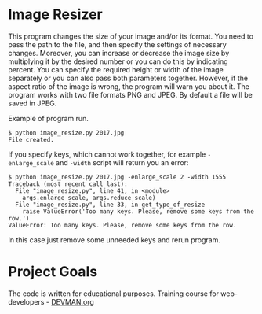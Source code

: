 # Image Resizer

This program changes the size of your image and/or its format. You need to pass the path to the file, and then specify the settings of necessary changes. Moreover, you can increase or decrease the image size by multiplying it by the desired number or you can do this by indicating percent. You can specify the required height or width of the image separately or you can also pass both parameters together. However, if the aspect ratio of the image is wrong, the program will warn you about it. The program works with two file formats PNG and JPEG. By default a file will be saved in JPEG. 

Example of program run.

```#!bash
$ python image_resize.py 2017.jpg
File created.

```
If you specify keys, which cannot work together, for example `-enlarge_scale` and `-width` script will return you an error:

```#!bash
$ python image_resize.py 2017.jpg -enlarge_scale 2 -width 1555
Traceback (most recent call last):
  File "image_resize.py", line 41, in <module>
    args.enlarge_scale, args.reduce_scale)
  File "image_resize.py", line 33, in get_type_of_resize
    raise ValueError('Too many keys. Please, remove some keys from the row.')
ValueError: Too many keys. Please, remove some keys from the row.

```

In this case just remove some unneeded keys and rerun program.

# Project Goals

The code is written for educational purposes. Training course for web-developers - [DEVMAN.org](https://devman.org)
